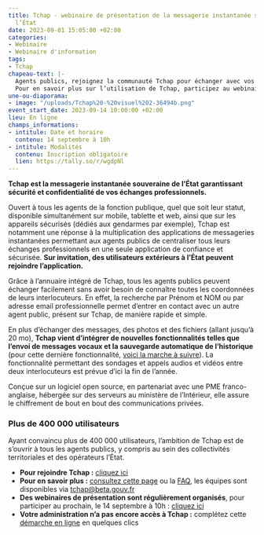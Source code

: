 ```yaml
---
title: Tchap - webinaire de présentation de la messagerie instantanée souveraine de
  l’État
date: 2023-09-01 15:05:00 +02:00
categories:
- Webinaire
- Webinaire d'information
tags:
- Tchap
chapeau-text: |-
  Agents publics, rejoignez la communauté Tchap pour échanger avec vos collègues, tous les autres agents publics et tous vos interlocuteurs même externes à l’État, de manière simple et sécurisée.
  Pour en savoir plus sur l’utilisation de Tchap, participez au webinaire de présentation avec les équipes le jeudi 14 septembre à 10h, elles répondront à toutes vos questions portant sur l’utilisation de l’outil !
une-ou-diaporama:
- image: "/uploads/Tchap%20-%20visuel%202-36494b.png"
event_start_date: 2023-09-14 10:00:00 +02:00
lieu: En ligne
champs_informations:
- intitule: Date et horaire
  contenu: 14 septembre à 10h
- intitule: Modalités
  contenu: Inscription obligatoire
  lien: https://tally.so/r/wgdpNl
---
```


**Tchap est la messagerie instantanée souveraine de l’État garantissant sécurité et confidentialité de vos échanges professionnels.**

Ouvert à tous les agents de la fonction publique, quel que soit leur statut, disponible simultanément sur mobile, tablette et web, ainsi que sur les appareils sécurisés (dédiés aux gendarmes par exemple), Tchap est notamment une réponse à la multiplication des applications de messageries instantanées permettant aux agents publics de centraliser tous leurs échanges professionnels en une seule application de confiance et sécurisée. **Sur invitation, des utilisateurs extérieurs à l’État peuvent rejoindre l’application.**

Grâce à l’annuaire intégré de Tchap, tous les agents publics peuvent échanger facilement sans avoir besoin de connaître toutes les coordonnées de leurs interlocuteurs. En effet, la recherche par Prénom et NOM ou par adresse email professionnelle permet d’entrer en contact avec un autre agent public, présent sur Tchap, de manière rapide et simple.

En plus d’échanger des messages, des photos et des fichiers (allant jusqu’à 20 mo), **Tchap vient d’intégrer de nouvelles fonctionnalités telles que l’envoi de messages vocaux et la sauvegarde automatique de l’historique** (pour cette dernière fonctionnalité, [voici la marche à suivre](https://aide.tchap.beta.gouv.fr/fr/article/pourquoi-dois-je-me-connecter-regulierement-a-tchap-web-sur-ordinateur-web-18f48zi/)). La fonctionnalité permettant des sondages et appels audios et vidéos entre deux interlocuteurs est prévue d’ici la fin de l’année.

Conçue sur un logiciel open source, en partenariat avec une PME franco-anglaise, hébergée sur des serveurs au ministère de l’Intérieur, elle assure le chiffrement de bout en bout des communications privées.

### Plus de 400 000 utilisateurs 
Ayant convaincu plus de 400 000 utilisateurs, l’ambition de Tchap est de s’ouvrir à tous les agents publics, y compris au sein des collectivités territoriales et des opérateurs l’État.

* **Pour rejoindre Tchap :** [cliquez ici](https://tchap.beta.gouv.fr/?mtm_campaign=numerique-gouv-fr)
* **Pour en savoir plus :** [consultez cette page](https://www.numerique.gouv.fr/outils-agents/tchap-messagerie-instantanee-etat/) ou la [FAQ](https://aide.tchap.beta.gouv.fr/fr/), les équipes sont disponibles via [tchap@beta.gouv.fr](tchap@beta.gouv.fr)
* **Des webinaires de présentation sont régulièrement organisés**, pour participer au prochain, le 14 septembre à 10h  : [cliquez ici](https://tally.so/r/wA2PrD)
* **Votre administration n’a pas encore accès à Tchap :** complétez cette [démarche en ligne](https://www.demarches-simplifiees.fr/commencer/utiliser-tchap) en quelques clics